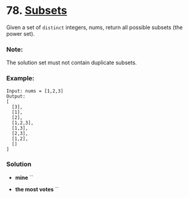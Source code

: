 # 78. [Subsets](https://leetcode.com/problems/subsets/description/)

Given a set of `distinct` integers, nums, return all possible subsets (the power set).

### Note: 

The solution set must not contain duplicate subsets.

### Example:
    Input: nums = [1,2,3]
    Output:
    [
      [3],
      [1],
      [2],
      [1,2,3],
      [1,3],
      [2,3],
      [1,2],
      []
    ]
    
### Solution

* **mine** ``

* **the most votes** ``
